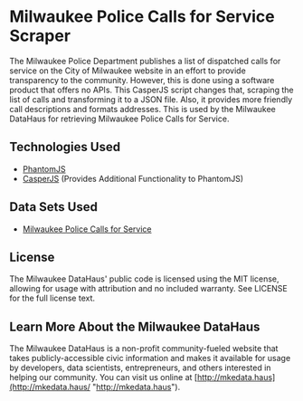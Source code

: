 Milwaukee Police Calls for Service Scraper
===========================
The Milwaukee Police Department publishes a list of dispatched calls for service on the City of Milwaukee website in an effort to provide transparency to the community. However, this is done using a software product that offers no APIs. This CasperJS script changes that, scraping the list of calls and transforming it to a JSON file. Also, it provides more friendly call descriptions and formats addresses. This is used by the Milwaukee DataHaus for retrieving Milwaukee Police Calls for Service.

Technologies Used
-----------------
 - [PhantomJS](http://phantomjs.org/ "PhantomJS")
 - [CasperJS](http://casperjs.org/ "CasperJS")  (Provides Additional Functionality to PhantomJS)

Data Sets Used
---------
 - [Milwaukee Police Calls for Service](http://itmdapps.milwaukee.gov/MPDCallData/currentCADCalls/callsService.faces "Milwaukee Police Calls for Service")

License
---------
The Milwaukee DataHaus' public code is licensed using the MIT license, allowing for usage with attribution and no included warranty. See LICENSE for the full license text.

Learn More About the Milwaukee DataHaus
---------
The Milwaukee DataHaus is a non-profit community-fueled website that takes publicly-accessible civic information and makes it available for usage by developers, data scientists, entrepreneurs, and others interested in helping our community. You can visit us online at [http://mkedata.haus](http://mkedata.haus/ "http://mkedata.haus").